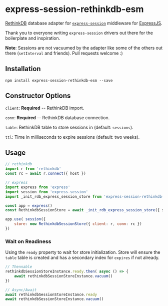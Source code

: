 # express-session-rethinkdb-esm

[RethinkDB](https://rethinkdb.com/) database adapter for [`express-session`](https://github.com/expressjs/session) middleware for [ExpressJS](https://expressjs.com/).

Thank you to everyone writing `express-session` drivers out there for the boilerplate and inspiration.

**Note**: Sessions are not vacuumed by the adapter like some of the others out there (`setInterval` and friends). Pull requests welcome :)

## Installation

`npm install express-session-rethinkdb-esm --save`

## Constructor Options

`client`: **Required** -- RethinkDB import.

`conn`: **Required** -- RethinkDB database connection.

`table`: RethinkDB table to store sessions in (default: `sessions`).

`ttl`: Time in milliseconds to expire sessions (default: two weeks).

## Usage

```javascript
// rethinkdb
import r from 'rethinkdb'
const rc = await r.connect({ host })

// express
import express from 'express'
import session from 'express-session'
import _init_rdb_express_session_store from 'express-session-rethinkdb-esm'

const app = express()
const RethinkdbSessionStore = await _init_rdb_express_session_store({ session })

app.use( session({
    store: new RethinkdbSessionStore({ client: r, conn: rc })
})
```

### Wait on Readiness

Using the `ready` property to wait for store initialization. Store will ensure the `table` table is created and has a secondary index for `expires` if not already.

```javascript
// Thennable
rethinkdbSessionStoreInstance.ready.then( async () => {
    await rethinkdbSessionStoreInstance.vacuum()
})

// Async/Await
await rethinkdbSessionStoreInstance.ready
await rethinkdbSessionStoreInstance.vacuum()
```